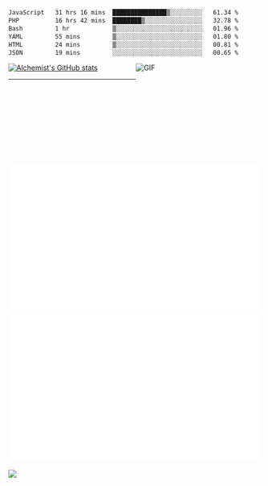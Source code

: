 <!--START_SECTION:waka-->

```text
JavaScript   31 hrs 16 mins  ███████████████▒░░░░░░░░░   61.34 %
PHP          16 hrs 42 mins  ████████▒░░░░░░░░░░░░░░░░   32.78 %
Bash         1 hr            ▒░░░░░░░░░░░░░░░░░░░░░░░░   01.96 %
YAML         55 mins         ▒░░░░░░░░░░░░░░░░░░░░░░░░   01.80 %
HTML         24 mins         ▒░░░░░░░░░░░░░░░░░░░░░░░░   00.81 %
JSON         19 mins         ░░░░░░░░░░░░░░░░░░░░░░░░░   00.65 %
```

<!--END_SECTION:waka-->

[![Alchemist's GitHub stats](https://github-readme-stats.vercel.app/api?username=DrMaxis&show_icons=true&theme=outrun&count_private=true)](#)
<img align="right" alt="GIF" src="https://user-images.githubusercontent.com/5355808/139111924-210cc6fa-9fb1-4dac-929d-6324a5836a92.gif" width="250" height="200" />
<hr />

![](https://raw.githubusercontent.com/DrMaxis/github-stats-transparent/output/generated/overview.svg)
![](https://raw.githubusercontent.com/DrMaxis/github-stats-transparent/output/generated/languages.svg)

 
<a href="https://count.getloli.com/"><img src="https://count.getloli.com/get/@:maxis-the-alchemist?theme=rule34"></a>
<!-- https://count.getloli.com/get/@alchemist?theme=rule34 -->
<br>
